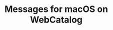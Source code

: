 ---
name: Messages
category: Social Networking
title: Messages for macOS on WebCatalog
key: messages
fullUrl: 'https://messages.android.com/'
hostname: messages.android.com

---